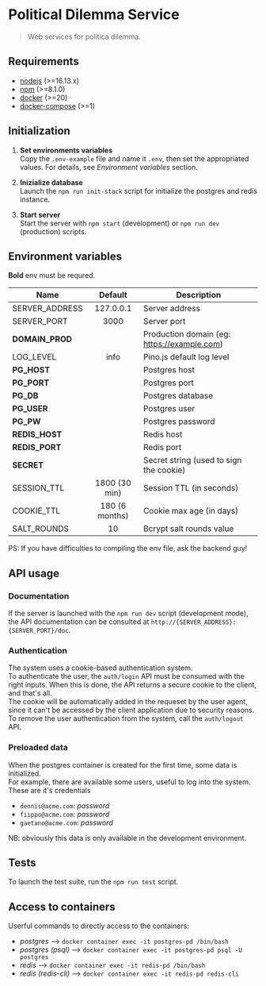 # Political Dilemma Service

> Web services for politica dilemma.

## Requirements

- [nodejs](https://nodejs.org/en/) (>=16.13.x)
- [npm](https://www.npmjs.com/) (>=8.1.0)
- [docker](https://www.docker.com/) (>=20)
- [docker-compose](https://docs.docker.com/compose/) (>=1)

## Initialization

1. **Set environments variables**  
   Copy the `.env-example` file and name it `.env`, then set the appropriated values. For details, see _Environment variables_ section.

2. **Inizialize database**  
   Launch the `npm run init-stack` script for initialize the postgres and redis instance.

3. **Start server**  
   Start the server with `npm start` (development) or `npm run dev` (production) scripts.

## Environment variables

**Bold** env must be requred.

| Name            |    Default     | Description                                 |
| --------------- | :------------: | ------------------------------------------- |
| SERVER_ADDRESS  |   127.0.0.1    | Server address                              |
| SERVER_PORT     |      3000      | Server port                                 |
| **DOMAIN_PROD** |                | Production domain (eg: https://example.com) |
| LOG_LEVEL       |      info      | Pino.js default log level                   |
| **PG_HOST**     |                | Postgres host                               |
| **PG_PORT**     |                | Postgres port                               |
| **PG_DB**       |                | Postgres database                           |
| **PG_USER**     |                | Postgres user                               |
| **PG_PW**       |                | Postgres password                           |
| **REDIS_HOST**  |                | Redis host                                  |
| **REDIS_PORT**  |                | Redis port                                  |
| **SECRET**      |                | Secret string (used to sign the cookie)     |
| SESSION_TTL     | 1800 (30 min)  | Session TTL (in seconds)                    |
| COOKIE_TTL      | 180 (6 months) | Cookie max age (in days)                    |
| SALT_ROUNDS     |       10       | Bcrypt salt rounds value                    |

PS: If you have difficulties to compiling the env file, ask the backend guy!

## API usage

### Documentation

If the server is launched with the `npm run dev` script (development mode), the API documentation can be consulted at `http://{SERVER_ADDRESS}:{SERVER_PORT}/doc`.

### Authentication

The system uses a cookie-based authentication system.  
To authenticate the user, the `auth/login` API must be consumed with the right inputs. When this is done, the API returns a secure cookie to the client, and that's all.  
The cookie will be automatically added in the requeset by the user agent, since it can't be accessed by the client application due to security reasons.  
To remove the user authentication from the system, call the `auth/logout` API.

### Preloaded data

When the postgres container is created for the first time, some data is initialized.  
For example, there are available some users, useful to log into the system.
These are it's credentials

- `dennis@acme.com`: _password_
- `fiippo@acme.com`: _password_
- `gaetano@acme.com`: _password_

NB: obviously this data is only available in the development environment.

## Tests

To launch the test suite, run the `npm run test` script.

## Access to containers

Userful commands to directly access to the containers:

- _postgres_ --> `docker container exec -it postgres-pd /bin/bash`
- _postgres (psql)_ --> `docker container exec -it postgres-pd psql -U postgres`
- _redis_ --> `docker container exec -it redis-pd /bin/bash`
- _redis (redis-cli)_ --> `docker container exec -it redis-pd redis-cli`
